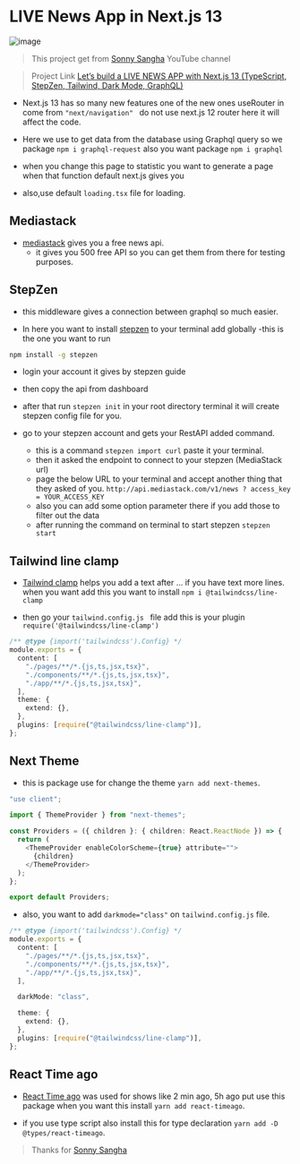 # LIVE News App in Next.js 13


![image](https://user-images.githubusercontent.com/77588716/225984054-ff51d768-078b-4ab6-9c53-cf2a682c0609.png)


>This project get from [Sonny Sangha](https://www.youtube.com/@SonnySangha) YouTube channel

>Project Link [Let’s build a LIVE NEWS APP with Next.js 13 (TypeScript, StepZen, Tailwind, Dark Mode, GraphQL)](https://www.youtube.com/watch?v=QcEY72FX9go)


- Next.js 13 has so many new features one of the new ones useRouter in come from `"next/navigation" ` do not use next.js 12 router here it will affect the code.

- Here we use to get data from the database using Graphql query so we package `npm i graphql-request` also you want package `npm i graphql`

- when you change this page to statistic you want to generate a page when that function default next.js gives you

- also,use default ```loading.tsx``` file for loading.

## Mediastack

- [mediastack](https://mediastack.com/) gives you a free news api.
  - it gives you 500 free API so you can get them from there for testing purposes.

## StepZen

- this middleware gives a connection between graphql so much easier.

- In here you want to install [stepzen](https://stepzen.com/) to your terminal add globally
  -this is the one you want to run

```bash
npm install -g stepzen
```

   -  login your account it gives by stepzen guide
   -  then copy the api from dashboard
   -  after that run ```stepzen init``` in your root directory terminal it will create stepzen config file for you.

- go to your stepzen account and gets your RestAPI added command.
  - this is a command `stepzen import curl` paste it your terminal.
  - then it asked the endpoint to connect to your stepzen (MediaStack url)
  - page the below URL to your terminal and accept another thing that they asked of you.
    `http://api.mediastack.com/v1/news ? access_key = YOUR_ACCESS_KEY`
  - also you can add some option parameter there if you add those to filter out the data
  - after running the command on terminal to start stepzen `stepzen start`

## Tailwind line clamp

- [Tailwind clamp](https://tailwindcss.com/blog/multi-line-truncation-with-tailwindcss-line-clamp) helps you add a text after ... if you have text more lines. when you want add this you want to install `npm i @tailwindcss/line-clamp `

- then go your `tailwind.config.js ` file add this is your plugin `require('@tailwindcss/line-clamp')`

```typescript
/** @type {import('tailwindcss').Config} */
module.exports = {
  content: [
    "./pages/**/*.{js,ts,jsx,tsx}",
    "./components/**/*.{js,ts,jsx,tsx}",
    "./app/**/*.{js,ts,jsx,tsx}",
  ],
  theme: {
    extend: {},
  },
  plugins: [require("@tailwindcss/line-clamp")],
};
```

## Next Theme

- this is package use for change the theme `yarn add next-themes`.

```typescript
"use client";

import { ThemeProvider } from "next-themes";

const Providers = ({ children }: { children: React.ReactNode }) => {
  return (
    <ThemeProvider enableColorScheme={true} attribute="">
      {children}
    </ThemeProvider>
  );
};

export default Providers;
```

- also, you want to add `darkmode="class"` on `tailwind.config.js` file.

```typescript
/** @type {import('tailwindcss').Config} */
module.exports = {
  content: [
    "./pages/**/*.{js,ts,jsx,tsx}",
    "./components/**/*.{js,ts,jsx,tsx}",
    "./app/**/*.{js,ts,jsx,tsx}",
  ],

  darkMode: "class",

  theme: {
    extend: {},
  },
  plugins: [require("@tailwindcss/line-clamp")],
};
```

## React Time ago

- [React Time ago](https://www.npmjs.com/package/react-timeago) was used for shows like 2 min ago, 5h ago put use this package when you want this install `yarn add react-timeago`.

- if you use type script also install this for type declaration `yarn add -D @types/react-timeago`.

> Thanks for [Sonny Sangha](https://www.youtube.com/@SonnySangha)
